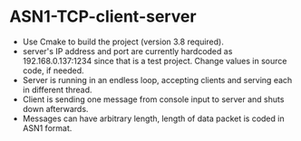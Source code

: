 # ASN1-TCP-client-server
- Use Cmake to build the project (version 3.8 required).
- server's IP address and port are currently hardcoded as 192.168.0.137:1234 since that is a test project. Change values in source code, if needed. 
- Server is running in an endless loop, accepting clients and serving each in different thread.
- Client is sending one message from console input to server and shuts down afterwards.
- Messages can have arbitrary length, length of data packet is coded in ASN1 format.
